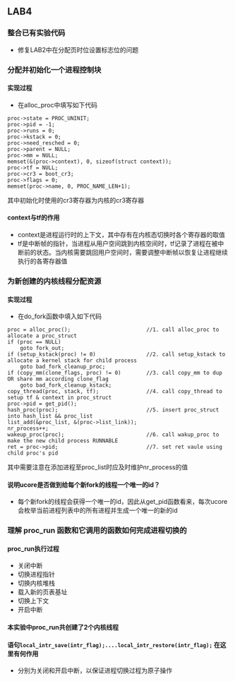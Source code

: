 ## LAB4
### 整合已有实验代码
- 修复LAB2中在分配页时位设置标志位的问题

### 分配并初始化一个进程控制块
#### 实现过程
- 在alloc_proc中填写如下代码
```
proc->state = PROC_UNINIT;
proc->pid = -1;
proc->runs = 0;
proc->kstack = 0;
proc->need_resched = 0;
proc->parent = NULL;
proc->mm = NULL;
memset(&(proc->context), 0, sizeof(struct context));
proc->tf = NULL;
proc->cr3 = boot_cr3;
proc->flags = 0;
memset(proc->name, 0, PROC_NAME_LEN+1);
```
其中初始化时使用的cr3寄存器为内核的cr3寄存器
#### context与tf的作用
- context是进程运行时的上下文，其中存有在内核态切换时各个寄存器的取值
- tf是中断帧的指针，当进程从用户空间跳到内核空间时，tf记录了进程在被中断前的状态。当内核需要跳回用户空间时，需要调整中断帧以恢复让进程继续执行的各寄存器值

### 为新创建的内核线程分配资源
#### 实现过程
- 在do_fork函数中填入如下代码
```
proc = alloc_proc();                        //1. call alloc_proc to allocate a proc_struct
if (proc == NULL)
	goto fork_out;
if (setup_kstack(proc) != 0)                //2. call setup_kstack to allocate a kernel stack for child process
	goto bad_fork_cleanup_proc;
if (copy_mm(clone_flags, proc) != 0)        //3. call copy_mm to dup OR share mm according clone_flag
	goto bad_fork_cleanup_kstack;
copy_thread(proc, stack, tf);               //4. call copy_thread to setup tf & context in proc_struct
proc->pid = get_pid();
hash_proc(proc);                            //5. insert proc_struct into hash_list && proc_list
list_add(&proc_list, &(proc->list_link));
nr_process++;
wakeup_proc(proc);                          //6. call wakup_proc to make the new child process RUNNABLE
ret = proc->pid;                            //7. set ret vaule using child proc's pid
```
其中需要注意在添加进程至proc_list时应及时维护nr_process的值
#### 说明ucore是否做到给每个新fork的线程一个唯一的id？
- 每个新fork的线程会获得一个唯一的id，因此从get_pid函数看来，每次ucore会枚举当前进程列表中的所有进程并生成一个唯一的新的id

### 理解 proc_run 函数和它调用的函数如何完成进程切换的
#### proc_run执行过程
- 关闭中断
- 切换进程指针
- 切换内核堆栈
- 载入新的页表基址
- 切换上下文
- 开启中断
#### 本实验中proc_run共创建了2个内核线程
#### 语句`local_intr_save(intr_flag);....local_intr_restore(intr_flag);` 在这里有何作用
- 分别为关闭和开启中断，以保证进程切换过程为原子操作
